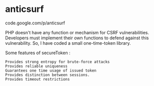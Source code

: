 # anticsurf
code.google.com/p/anticsurf

PHP doesn't have any function or mechanism for CSRF vulnerabilities. Developers must implement their own functions to defend against this vulnerability. So, I have coded a small one-time-token library.

Some features of secureToken :

    Provides strong entropy for brute-force attacks
    Provides reliable uniqueness
    Guarantees one time usage of issued token
    Provides distinction between sessions.
    Provides timeout restrictions 
